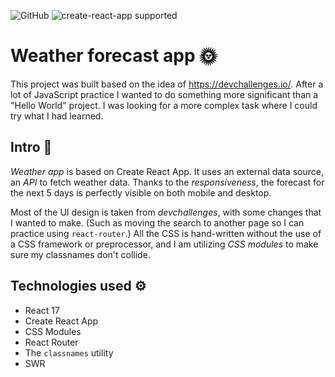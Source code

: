 ![GitHub](https://img.shields.io/github/license/zsofiaflorek/weather-app?style=plastic)
![create-react-app supported](https://img.shields.io/badge/CRA-supported-green.svg?style=plastic)

# Weather forecast app 🌞

This project was built based on the idea of https://devchallenges.io/. 
After a lot of JavaScript practice I wanted to do something more significant than a "Hello World" project.
I was looking for a more complex task where I could try what I had learned.

## Intro 📄

*Weather app* is based on Create React App. It uses an external data source, an *API* to fetch weather data. Thanks to the *responsiveness*, the forecast for the next 5 days is perfectly visible on both mobile and desktop.

Most of the UI design is taken from *devchallenges*, with some changes that I wanted to make. (Such as moving the search to another page so I can practice using `react-router`.) All the CSS is hand-written without the use of a CSS framework or preprocessor, and I am utilizing *CSS modules* to make sure my classnames don't collide.

## Technologies used ⚙
- React 17
- Create React App
- CSS Modules
- React Router
- The `classnames` utility
- SWR
